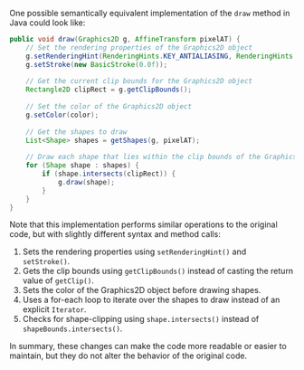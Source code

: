 One possible semantically equivalent implementation of the `draw` method in Java could look like:

```java
public void draw(Graphics2D g, AffineTransform pixelAT) {
    // Set the rendering properties of the Graphics2D object
    g.setRenderingHint(RenderingHints.KEY_ANTIALIASING, RenderingHints.VALUE_ANTIALIAS_OFF);
    g.setStroke(new BasicStroke(0.0f));
  
  	// Get the current clip bounds for the Graphics2D object
    Rectangle2D clipRect = g.getClipBounds();
  
    // Set the color of the Graphics2D object
    g.setColor(color);
  
   	// Get the shapes to draw
    List<Shape> shapes = getShapes(g, pixelAT);
  
    // Draw each shape that lies within the clip bounds of the Graphics2D object
    for (Shape shape : shapes) {
        if (shape.intersects(clipRect)) {
            g.draw(shape);
        }
    }
}
```

Note that this implementation performs similar operations to the original code, but with slightly different syntax and method calls:

1. Sets the rendering properties using `setRenderingHint()` and `setStroke()`.
2. Gets the clip bounds using `getClipBounds()` instead of casting the return value of `getClip()`.
3. Sets the color of the Graphics2D object before drawing shapes.
4. Uses a for-each loop to iterate over the shapes to draw instead of an explicit `Iterator`.
5. Checks for shape-clipping using `shape.intersects()` instead of `shapeBounds.intersects()`.

In summary, these changes can make the code more readable or easier to maintain, but they do not alter the behavior of the original code.